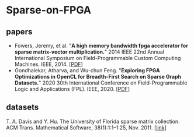 # Sparse-on-FPGA

## papers
- Fowers, Jeremy, et al. "**A high memory bandwidth fpga accelerator for sparse matrix-vector multiplication.**" 2014 IEEE 22nd Annual International Symposium on Field-Programmable Custom Computing Machines. IEEE, 2014. [[PDF](https://homes.cs.washington.edu/~kstrauss/publications/smvm_fccm_2014-final.pdf)]
- Gondhalekar, Atharva, and Wu-chun Feng. "**Exploring FPGA Optimizations in OpenCL for Breadth-First Search on Sparse Graph Datasets.**" 2020 30th International Conference on Field-Programmable Logic and Applications (FPL). IEEE, 2020. [[PDF](https://ieeexplore.ieee.org/stamp/stamp.jsp?tp=&arnumber=9221543)]


## datasets
T. A. Davis and Y. Hu. The University of Florida sparse matrix collection. ACM Trans. Mathematical Software, 38(1):1:1–1:25, Nov. 2011. [[link](https://sparse.tamu.edu)]
